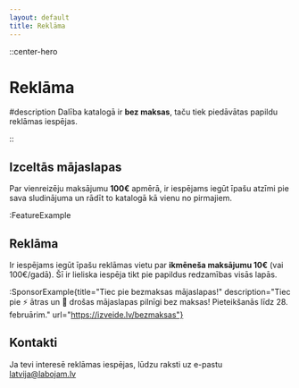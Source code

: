 ```yaml
---
layout: default
title: Reklāma
---
```


::center-hero

# Reklāma

#description
Dalība katalogā ir **bez maksas**, taču tiek piedāvātas papildu reklāmas iespējas.

::

## Izceltās mājaslapas

Par vienreizēju maksājumu **100€** apmērā, ir iespējams iegūt īpašu atzīmi pie sava sludinājuma un rādīt to katalogā kā vienu no pirmajiem.

:FeatureExample

## Reklāma

Ir iespējams iegūt īpašu reklāmas vietu par **ikmēneša maksājumu 10€** (vai 100€/gadā). Šī ir lieliska iespēja tikt pie papildus redzamības visās lapās.

:SponsorExample{title="Tiec pie bezmaksas mājaslapas!" description="Tiec pie ⚡ ātras un 🔐 drošas mājaslapas pilnīgi bez maksas! Pieteikšanās līdz 28. februārim." url="https://izveide.lv/bezmaksas"}

## Kontakti

Ja tevi interesē reklāmas iespējas, lūdzu raksti uz e-pastu [latvija@labojam.lv](mailto:latvija@labojam.lv)
